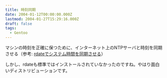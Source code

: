 ```yaml
---
title: 時刻同期
date: 2004-01-12T00:00:00.000Z
lastmod: 2004-01-27T15:29:16.000Z
draft: false
tags:
  - Gentoo
---
```


マシンの時刻を正確に保つために、インターネット上のNTPサーバと時刻を同期させる（参考: [rdateでシステム時間を同期させる](http://www.gentoo.org/news/ja/gwn/20030401-newsletter.xml#doc_chap8)）

しかし、rdateも標準ではインストールされていなかったのですね。やはり面白いディストリビューションです。
